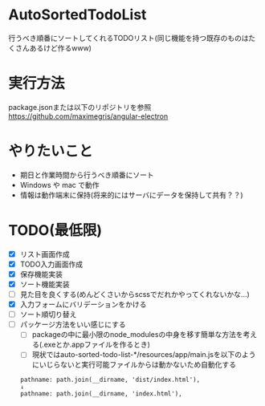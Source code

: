 # AutoSortedTodoList
行うべき順番にソートしてくれるTODOリスト(同じ機能を持つ既存のものはたくさんあるけど作るwww)

# 実行方法
package.jsonまたは以下のリポジトリを参照  
https://github.com/maximegris/angular-electron

# やりたいこと
- 期日と作業時間から行うべき順番にソート
- Windows や mac で動作
- 情報は動作端末に保持(将来的にはサーバにデータを保持して共有？？)

# TODO(最低限)
- [x] リスト画面作成
- [x] TODO入力画面作成
- [x] 保存機能実装
- [x] ソート機能実装
- [ ] 見た目を良くする(めんどくさいからscssでだれかやってくれないかな...)
- [x] 入力フォームにバリデーションをかける
- [ ] ソート順切り替え
- [ ] パッケージ方法をいい感じにする
    - [ ] packageの中に最小限のnode_modulesの中身を移す簡単な方法を考える(.exeとか.appファイルを作るとき)
    - [ ] 現状ではauto-sorted-todo-list-*/resources/app/main.jsを以下のようにいじらないと実行可能ファイルからは動かないため自動化する
    ```
    pathname: path.join(__dirname, 'dist/index.html'),
    ↓
    pathname: path.join(__dirname, 'index.html'),
    ```